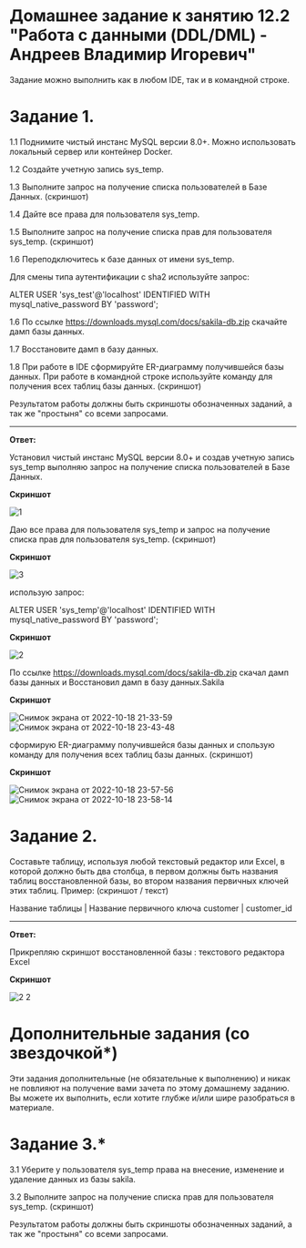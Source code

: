 # Домашнее задание к занятию 12.2 "Работа с данными (DDL/DML) - Андреев Владимир Игоревич"

Задание можно выполнить как в любом IDE, так и в командной строке.

# Задание 1.

1.1 Поднимите чистый инстанс MySQL версии 8.0+. Можно использовать локальный сервер или контейнер Docker.

1.2 Создайте учетную запись sys_temp.

1.3 Выполните запрос на получение списка пользователей в Базе Данных. (скриншот)

1.4 Дайте все права для пользователя sys_temp.

1.5 Выполните запрос на получение списка прав для пользователя sys_temp. (скриншот)

1.6 Переподключитесь к базе данных от имени sys_temp.

Для смены типа аутентификации с sha2 используйте запрос:

ALTER USER 'sys_test'@'localhost' IDENTIFIED WITH mysql_native_password BY 'password';

1.6 По ссылке https://downloads.mysql.com/docs/sakila-db.zip скачайте дамп базы данных.

1.7 Восстановите дамп в базу данных.

1.8 При работе в IDE сформируйте ER-диаграмму получившейся базы данных. При работе в командной строке используйте команду для получения всех таблиц базы данных. (скриншот)

Результатом работы должны быть скриншоты обозначенных заданий, а так же "простыня" со всеми запросами.
___
**Ответ:**

Установил чистый инстанс MySQL версии 8.0+ и создав учетную запись sys_temp выполняю запрос на получение списка пользователей в Базе Данных. 

**Cкриншот**

![1](https://user-images.githubusercontent.com/94833070/196522951-1463dabd-a07e-434f-9b15-ee5da272096b.png)


Даю все права для пользователя sys_temp и запрос на получение списка прав для пользователя sys_temp. (скриншот)

**Cкриншот**

![3](https://user-images.githubusercontent.com/94833070/196523088-56cae75d-a70c-4d9b-b22b-6d2c835bb8a5.png)


использую запрос:

ALTER USER 'sys_temp'@'localhost' IDENTIFIED WITH mysql_native_password BY 'password';

**Cкриншот**

![2](https://user-images.githubusercontent.com/94833070/196523362-fed3f779-94a1-4a7f-b2ef-d39e0847de6b.png)

По ссылке https://downloads.mysql.com/docs/sakila-db.zip скачал дамп базы данных и Восстановил дамп в базу данных.Sakila

**Cкриншот**

![Снимок экрана от 2022-10-18 21-33-59](https://user-images.githubusercontent.com/94833070/196523568-819aa595-b2c0-442b-9640-fe6681885545.png)
![Снимок экрана от 2022-10-18 23-43-48](https://user-images.githubusercontent.com/94833070/196523658-5a74fc15-0f16-4ce1-96af-108db7124da5.png)

сформирую ER-диаграмму получившейся базы данных и спользую команду для получения всех таблиц базы данных. (скриншот)

**Cкриншот**

![Снимок экрана от 2022-10-18 23-57-56](https://user-images.githubusercontent.com/94833070/196523691-daaf8f10-c002-42d2-a5db-f25e55a609fa.png)
![Снимок экрана от 2022-10-18 23-58-14](https://user-images.githubusercontent.com/94833070/196523907-897d995d-d3ac-4bd4-bd63-668cbde89081.png)

# Задание 2.
Составьте таблицу, используя любой текстовый редактор или Excel, в которой должно быть два столбца, в первом должны быть названия таблиц восстановленной базы, во втором названия первичных ключей этих таблиц. Пример: (скриншот / текст)

Название таблицы | Название первичного ключа
customer         | customer_id
___

**Ответ:**

Прикрепляю скриншот восстановленной базы : текстового редактора Exсel

**Cкриншот**

![2 2](https://user-images.githubusercontent.com/94833070/196523991-e2d65d30-e771-4eba-a45e-96f664a41d4d.png)

# Дополнительные задания (со звездочкой*)
Эти задания дополнительные (не обязательные к выполнению) и никак не повлияют на получение вами зачета по этому домашнему заданию. Вы можете их выполнить, если хотите глубже и/или шире разобраться в материале.

# Задание 3.*
3.1 Уберите у пользователя sys_temp права на внесение, изменение и удаление данных из базы sakila.

3.2 Выполните запрос на получение списка прав для пользователя sys_temp. (скриншот)

Результатом работы должны быть скриншоты обозначенных заданий, а так же "простыня" со всеми запросами.
